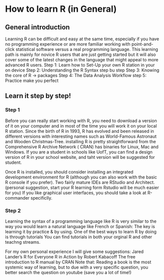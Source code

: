 # How to learn R (in General)
## General introduction
Learning R can be difficult and easy at the same time, especially if you have no programming experience or are more familiar working with point-and-click 
statistical software versus a real programming language. 
This learning path is mainly for novice R users that are just getting started 
but it will also cover some of the latest changes in the language that might appeal to more advanced R users.
Step 1: Learn how to Set-Up your own R station in your on device
Step 2: Understanding the R Syntax step bu step
Step 3: Knowing the core of R -> packages
Step 4: The Data Analysis Workflow
step 5: Practice make you perfect

## Learn it step by step!
### Step 1
Before you can really start working with R, you need to download a version of it on your computer and in most of the time you will work it on your local R station. 
Since the birth of R in 1993, R has evolved and been released in different versions with interesting names such as World-Famous Astronaut and Wooden Christmas-Tree. 
installing R is pretty straightforward from the Comprehensive R Archive Network ( CRAN) has binaries for Linux, Mac and Windows.
If you are a student in schools like UofT, you can find a design version of R in your school website, and taht version will be suggested for student.

Once R is installed, you should consider installing an integrated development environment for R (although you can also work with the basic R console if you prefer). 
Two fairly mature IDEs are RStudio and Architect. (personal suggestion, start your R learning form Rstudio will be much easier for you) 
If you like graphical user interfaces, you should take a look at R-commander specificlly.

### Step 2
Learning the syntax of a programming language like R is very similar to the way you would learn a natural language like French or Spanish: 
The key is learning it by practice & by using. 
One of the best ways to learn R by doing is through tutorials
You can find tutorials in both your orginal R and other teachng streams.

For my own personal experience I will give some suggestions:
Jared Lander’s R for Everyone
R in Action by Robert Kabacoff
The free introduction to R manual by CRAN
Note that: Reading a book is the most systemic way of learning, but to due with a very specific question, you better search the question on youtube (save you a lot of time!)
